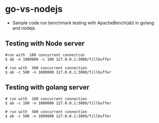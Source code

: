 # go-vs-nodejs
- Sample code run benchmark testing with ApacheBench(ab) in golang and nodejs


## Testing with Node server
```
#run with  100 concurrent connection
$ ab -n 1000000 -c 100 127.0.0.1:3008/fillbuffer 

# run with  500 concurrent connection
$ ab -c 500 -n 1000000 127.0.0.1:3008/fillbuffer
```
## Testing with golang server
```
# run with  100 concurrent connection
$ ab -c 100 -n 1000000 127.0.0.1:3009/fillbuffer 

# run with  500 concurrent connection
$ ab -c 500 -n 1000000 127.0.0.1:3009/fillbuffer 
```
